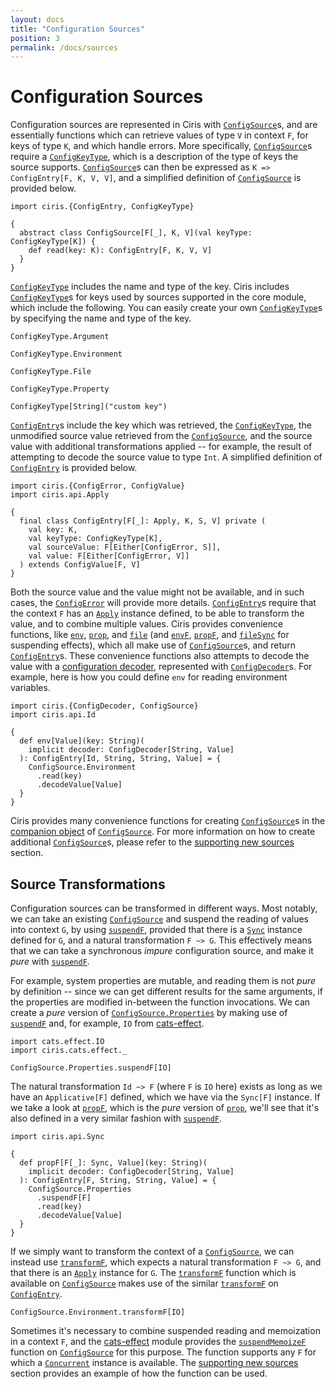 ```yaml
---
layout: docs
title: "Configuration Sources"
position: 3
permalink: /docs/sources
---
```


# Configuration Sources
Configuration sources are represented in Ciris with [`ConfigSource`][ConfigSource]s, and are essentially functions which can retrieve values of type `V` in context `F`, for keys of type `K`, and which handle errors. More specifically, [`ConfigSource`][ConfigSource]s require a [`ConfigKeyType`][ConfigKeyType], which is a description of the type of keys the source supports. [`ConfigSource`][ConfigSource]s can then be expressed as `K => ConfigEntry[F, K, V, V]`, and a simplified definition of [`ConfigSource`][ConfigSource] is provided below.

```tut:silent
import ciris.{ConfigEntry, ConfigKeyType}

{
  abstract class ConfigSource[F[_], K, V](val keyType: ConfigKeyType[K]) {
    def read(key: K): ConfigEntry[F, K, V, V]
  }
}
```

[`ConfigKeyType`][ConfigKeyType] includes the name and type of the key. Ciris includes [`ConfigKeyType`][ConfigKeyType]s for keys used by sources supported in the core module, which include the following. You can easily create your own [`ConfigKeyType`][ConfigKeyType]s by specifying the name and type of the key.

```tut:book
ConfigKeyType.Argument

ConfigKeyType.Environment

ConfigKeyType.File

ConfigKeyType.Property

ConfigKeyType[String]("custom key")
```

[`ConfigEntry`][ConfigEntry]s include the key which was retrieved, the [`ConfigKeyType`][ConfigKeyType], the unmodified source value retrieved from the [`ConfigSource`][ConfigSource], and the source value with additional transformations applied -- for example, the result of attempting to decode the source value to type `Int`. A simplified definition of [`ConfigEntry`][ConfigEntry] is provided below.

```tut:silent
import ciris.{ConfigError, ConfigValue}
import ciris.api.Apply

{
  final class ConfigEntry[F[_]: Apply, K, S, V] private (
    val key: K,
    val keyType: ConfigKeyType[K],
    val sourceValue: F[Either[ConfigError, S]],
    val value: F[Either[ConfigError, V]]
  ) extends ConfigValue[F, V]
}
```

Both the source value and the value might not be available, and in such cases, the [`ConfigError`][ConfigError] will provide more details. [`ConfigEntry`][ConfigEntry]s require that the context `F` has an [`Apply`][Apply] instance defined, to be able to transform the value, and to combine multiple values. Ciris provides convenience functions, like [`env`][env], [`prop`][prop], and [`file`][file] (and [`envF`][envF], [`propF`][propF], and [`fileSync`][fileSync] for suspending effects), which all make use of [`ConfigSource`][ConfigSource]s, and return [`ConfigEntry`][ConfigEntry]s. These convenience functions also attempts to decode the value with a [configuration decoder](/docs/decoders), represented with [`ConfigDecoder`][ConfigDecoder]s. For example, here is how you could define `env` for reading environment variables.

```tut:silent
import ciris.{ConfigDecoder, ConfigSource}
import ciris.api.Id

{
  def env[Value](key: String)(
    implicit decoder: ConfigDecoder[String, Value]
  ): ConfigEntry[Id, String, String, Value] = {
    ConfigSource.Environment
      .read(key)
      .decodeValue[Value]
  }
}
```

Ciris provides many convenience functions for creating [`ConfigSource`][ConfigSource]s in the [companion object][ConfigSourceCompanion] of [`ConfigSource`][ConfigSource]. For more information on how to create additional [`ConfigSource`][ConfigSource]s, please refer to the [supporting new sources](/docs/supporting-new-sources) section.

## Source Transformations
Configuration sources can be transformed in different ways. Most notably, we can take an existing [`ConfigSource`][ConfigSource] and suspend the reading of values into context `G`, by using [`suspendF`][suspendF], provided that there is a [`Sync`][Sync] instance defined for `G`, and a natural transformation `F ~> G`. This effectively means that we can take a synchronous _impure_ configuration source, and make it _pure_ with [`suspendF`][suspendF].

For example, system properties are mutable, and reading them is not _pure_ by definition -- since we can get different results for the same arguments, if the properties are modified in-between the function invocations. We can create a _pure_ version of [`ConfigSource.Properties`][ConfigSourceProperties] by making use of [`suspendF`][suspendF] and, for example, `IO` from [cats-effect][cats-effect].

```tut:book
import cats.effect.IO
import ciris.cats.effect._

ConfigSource.Properties.suspendF[IO]
```

The natural transformation `Id ~> F` (where `F` is `IO` here) exists as long as we have an `Applicative[F]` defined, which we have via the `Sync[F]` instance. If we take a look at [`propF`][propF], which is the _pure_ version of [`prop`][prop], we'll see that it's also defined in a very similar fashion with [`suspendF`][suspendF].

```tut:silent
import ciris.api.Sync

{
  def propF[F[_]: Sync, Value](key: String)(
    implicit decoder: ConfigDecoder[String, Value]
  ): ConfigEntry[F, String, String, Value] = {
    ConfigSource.Properties
      .suspendF[F]
      .read(key)
      .decodeValue[Value]
  }
}
```

If we simply want to transform the context of a [`ConfigSource`][ConfigSource], we can instead use [`transformF`][transformF], which expects a natural transformation `F ~> G`, and that there is an [`Apply`][Apply] instance for `G`. The [`transformF`][transformF] function which is available on [`ConfigSource`][ConfigSource] makes use of the similar [`transformF`][transformFentry] on [`ConfigEntry`][ConfigEntry].

```tut:book
ConfigSource.Environment.transformF[IO]
```

Sometimes it's necessary to combine suspended reading and memoization in a context `F`, and the [cats-effect](/docs/cats-effect-module) module provides the [`suspendMemoizeF`][suspendMemoizeF] function on [`ConfigSource`][ConfigSource] for this purpose. The function supports any `F` for which a [`Concurrent`][Concurrent] instance is available. The [supporting new sources](/docs/supporting-new-sources#suspending-effects) section provides an example of how the function can be used.

[cats-effect]: https://github.com/typelevel/cats-effect
[ConfigSource]: /api/ciris/ConfigSource.html
[ConfigDecoder]: /api/ciris/ConfigDecoder.html
[ConfigKeyType]: /api/ciris/ConfigKeyType.html
[ConfigEntry]: /api/ciris/ConfigEntry.html
[ConfigError]: /api/ciris/ConfigError.html
[Apply]: /api/ciris/api/Apply.html
[Sync]: /api/ciris/api/Sync.html
[ConfigSourceCompanion]: /api/ciris/ConfigSource$.html
[transformF]: /api/ciris/ConfigSource.html#transformF[G[_]](implicitevidence$2:ciris.api.Apply[G],implicitf:F~>G):ciris.ConfigSource[G,K,V]
[transformFentry]: /api/ciris/ConfigEntry.html#transformF[G[_]](implicitevidence$2:ciris.api.Apply[G],implicitf:F~>G):ciris.ConfigEntry[G,K,S,V]
[ConfigSourceProperties]: /api/ciris/ConfigSource$.html#Properties
[suspendF]: /api/ciris/ConfigSource.html#suspendF[G[_]](implicitevidence$1:ciris.api.Sync[G],implicitf:F~>G):ciris.ConfigSource[G,K,V]
[env]: /api/ciris/index.html#env[Value](key:String)(implicitdecoder:ciris.ConfigDecoder[String,Value]):ciris.ConfigEntry[ciris.api.Id,String,String,Value]
[prop]: /api/ciris/index.html#prop[Value](key:String)(implicitdecoder:ciris.ConfigDecoder[String,Value]):ciris.ConfigEntry[ciris.api.Id,String,String,Value]
[file]: /api/ciris/index.html#file[Value](file:java.io.File,modifyFileContents:String=>String,charset:java.nio.charset.Charset)(implicitdecoder:ciris.ConfigDecoder[String,Value]):ciris.ConfigEntry[ciris.api.Id,(java.io.File,java.nio.charset.Charset),String,Value]
[envF]: /api/ciris/index.html#envF[F[_],Value](key:String)(implicitevidence$1:ciris.api.Applicative[F],implicitdecoder:ciris.ConfigDecoder[String,Value]):ciris.ConfigEntry[F,String,String,Value]
[fileSync]: /api/ciris/index.html#fileSync[F[_],Value](file:java.io.File,modifyFileContents:String=>String,charset:java.nio.charset.Charset)(implicitevidence$1:ciris.api.Sync[F],implicitdecoder:ciris.ConfigDecoder[String,Value]):ciris.ConfigEntry[F,(java.io.File,java.nio.charset.Charset),String,Value]
[propF]: /api/ciris/index.html#propF[F[_],Value](key:String)(implicitevidence$2:ciris.api.Sync[F],implicitdecoder:ciris.ConfigDecoder[String,Value]):ciris.ConfigEntry[F,String,String,Value]
[suspendMemoizeF]: /api/ciris/cats/effect/syntax$$CatsEffectConfigSourceIdSyntax.html#suspendMemoizeF[F[_]](implicitF:cats.effect.Concurrent[F]):ciris.ConfigSource[[v]F[F[v]],K,V]
[Concurrent]: https://typelevel.org/cats-effect/typeclasses/concurrent.html

